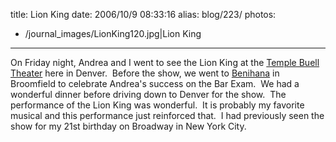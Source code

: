 title: Lion King
date: 2006/10/9 08:33:16
alias: blog/223/
photos:
- /journal_images/LionKing120.jpg|Lion King
---
On Friday night, Andrea and I went to see the Lion King at the [Temple Buell Theater](http://www.denvercenter.org/) here in Denver.  Before the show, we went to [Benihana](http://www.benihana.com/) in Broomfield to celebrate Andrea's success on the Bar Exam.  We had a wonderful dinner before driving down to Denver for the show.  The performance of the Lion King was wonderful.  It is probably my favorite musical and this performance just reinforced that.  I had previously seen the show for my 21st birthday on Broadway in New York City.